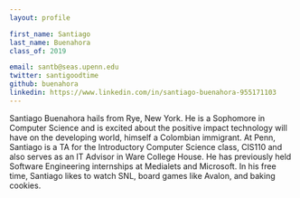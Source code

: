 ```yaml
---
layout: profile

first_name: Santiago
last_name: Buenahora
class_of: 2019

email: santb@seas.upenn.edu
twitter: santigoodtime
github: buenahora
linkedin: https://www.linkedin.com/in/santiago-buenahora-955171103
---
```


Santiago Buenahora hails from Rye, New York. He is a Sophomore in Computer Science and is excited about the positive impact technology will have on the developing world, himself a Colombian immigrant. At Penn, Santiago is a TA for the Introductory Computer Science class, CIS110 and also serves as an IT Advisor in Ware College House. He has previously held Software Engineering internships at Medialets and Microsoft. In his free time, Santiago likes to watch SNL, board games like Avalon, and baking cookies.
